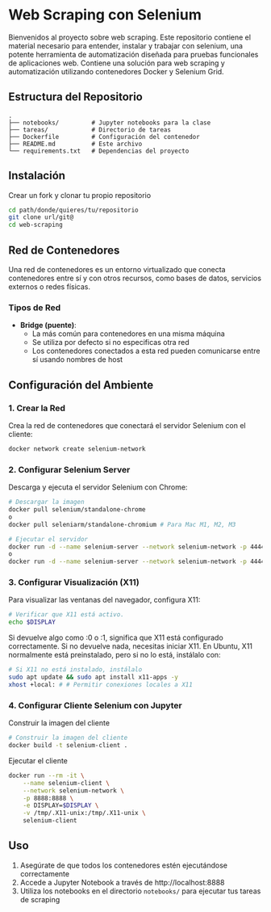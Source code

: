 # Web Scraping con Selenium

Bienvenidos al proyecto sobre web scraping. Este repositorio contiene el material necesario para entender, instalar y trabajar con selenium, una potente herramienta de automatización diseñada para pruebas funcionales de aplicaciones web. Contiene una solución para web scraping y automatización utilizando contenedores Docker y Selenium Grid.

## Estructura del Repositorio

```
.
├── notebooks/         # Jupyter notebooks para la clase
├── tareas/            # Directorio de tareas
├── Dockerfile         # Configuración del contenedor
├── README.md          # Este archivo
└── requirements.txt   # Dependencias del proyecto
```

## Instalación

Crear un fork y clonar tu propio repositorio
```bash
cd path/donde/quieres/tu/repositorio
git clone url/git@
cd web-scraping
```

## Red de Contenedores

Una red de contenedores es un entorno virtualizado que conecta contenedores entre sí y con otros recursos, como bases de datos, servicios externos o redes físicas.

### Tipos de Red

- **Bridge (puente)**:
  - La más común para contenedores en una misma máquina
  - Se utiliza por defecto si no especificas otra red
  - Los contenedores conectados a esta red pueden comunicarse entre sí usando nombres de host

## Configuración del Ambiente

### 1. Crear la Red

Crea la red de contenedores que conectará el servidor Selenium con el cliente:

```bash
docker network create selenium-network
```

### 2. Configurar Selenium Server

Descarga y ejecuta el servidor Selenium con Chrome:

```bash
# Descargar la imagen
docker pull selenium/standalone-chrome
o
docker pull seleniarm/standalone-chromium # Para Mac M1, M2, M3                                               

# Ejecutar el servidor
docker run -d --name selenium-server --network selenium-network -p 4444:4444 selenium/standalone-chrome
o
docker run -d --name selenium-server --network selenium-network -p 4444:4444 seleniarm/standalone-chromium # Para Mac M1, M2, M3
```

### 3. Configurar Visualización (X11)

Para visualizar las ventanas del navegador, configura X11:

```bash
# Verificar que X11 está activo. 
echo $DISPLAY
```

Si devuelve algo como :0 o :1, significa que X11 está configurado correctamente. Si no devuelve nada, necesitas iniciar X11. En Ubuntu, X11 normalmente está preinstalado, pero si no lo está, instálalo con:
```bash
# Si X11 no está instalado, instálalo
sudo apt update && sudo apt install x11-apps -y
xhost +local: # # Permitir conexiones locales a X11
```



### 4. Configurar Cliente Selenium con Jupyter

Construir la imagen del cliente
```bash
# Construir la imagen del cliente
docker build -t selenium-client .
```

Ejecutar el cliente
```bash
docker run --rm -it \
    --name selenium-client \
    --network selenium-network \
    -p 8888:8888 \
    -e DISPLAY=$DISPLAY \
    -v /tmp/.X11-unix:/tmp/.X11-unix \
    selenium-client
```

## Uso

1. Asegúrate de que todos los contenedores estén ejecutándose correctamente
2. Accede a Jupyter Notebook a través de http://localhost:8888
3. Utiliza los notebooks en el directorio `notebooks/` para ejecutar tus tareas de scraping
